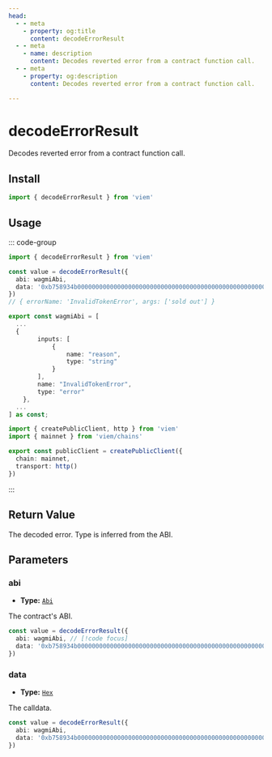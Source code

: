 ```yaml
---
head:
  - - meta
    - property: og:title
      content: decodeErrorResult
  - - meta
    - name: description
      content: Decodes reverted error from a contract function call.
  - - meta
    - property: og:description
      content: Decodes reverted error from a contract function call.

---
```


# decodeErrorResult

Decodes reverted error from a contract function call.

## Install

```ts
import { decodeErrorResult } from 'viem'
```

## Usage

::: code-group

```ts [example.ts]
import { decodeErrorResult } from 'viem'

const value = decodeErrorResult({
  abi: wagmiAbi,
  data: '0xb758934b000000000000000000000000000000000000000000000000000000000000002000000000000000000000000000000000000000000000000000000000000000600000000000000000000000000000000000000000000000000000000000000020000000000000000000000000000000000000000000000000000000000000000b68656c6c6f20776f726c64000000000000000000000000000000000000000000'
})
// { errorName: 'InvalidTokenError', args: ['sold out'] }
```

```ts [abi.ts]
export const wagmiAbi = [
  ...
  {
		inputs: [
			{
				name: "reason",
				type: "string"
			}
		],
		name: "InvalidTokenError",
		type: "error"
	},
  ...
] as const;
```

```ts [client.ts]
import { createPublicClient, http } from 'viem'
import { mainnet } from 'viem/chains'

export const publicClient = createPublicClient({
  chain: mainnet,
  transport: http()
})
```

:::

## Return Value

The decoded error. Type is inferred from the ABI.

## Parameters

### abi

- **Type:** [`Abi`](/docs/glossary/types#abi)

The contract's ABI.

```ts
const value = decodeErrorResult({
  abi: wagmiAbi, // [!code focus]
  data: '0xb758934b000000000000000000000000000000000000000000000000000000000000002000000000000000000000000000000000000000000000000000000000000000600000000000000000000000000000000000000000000000000000000000000020000000000000000000000000000000000000000000000000000000000000000b68656c6c6f20776f726c64000000000000000000000000000000000000000000'
})
```

### data

- **Type:** [`Hex`](/docs/glossary/types#hex)

The calldata.

```ts
const value = decodeErrorResult({
  abi: wagmiAbi,
  data: '0xb758934b000000000000000000000000000000000000000000000000000000000000002000000000000000000000000000000000000000000000000000000000000000600000000000000000000000000000000000000000000000000000000000000020000000000000000000000000000000000000000000000000000000000000000b68656c6c6f20776f726c64000000000000000000000000000000000000000000' // [!code focus]
})
```